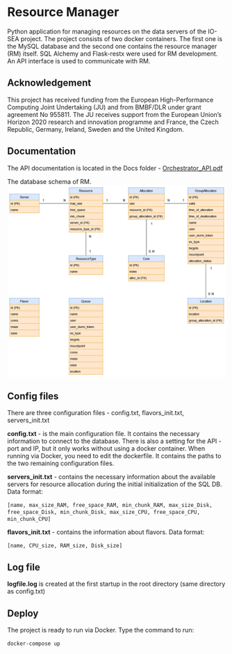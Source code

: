 # Resource Manager

Python application for managing resources on the data servers of the IO-SEA project. The project consists of two docker containers. The first one is the MySQL database and the second one contains the resource manager (RM) itself. SQL Alchemy and Flask-restx were used for RM development. An API interface is used to communicate with RM.

## Acknowledgement
This project has received funding from the European High-Performance Computing Joint Undertaking (JU) and from BMBF/DLR under grant agreement No 955811. The JU receives support from the European Union’s Horizon 2020 research and innovation programme and France, the Czech Republic, Germany, Ireland, Sweden and the United Kingdom.

## Documentation

The API documentation is located in the Docs folder - [Orchestrator_API.pdf](https://code.it4i.cz/io-sea/resource-manager/-/blob/main/Docs/Orchestrator_API.pdf?ref_type=heads)

The database schema of RM.
![DB Schema](Docs/RM_DB_Tables.png)

## Config files

There are three configuration files - config.txt, flavors_init.txt, servers_init.txt

**config.txt** - is the main configuration file. It contains the necessary information to connect to the database. There is also a setting for the API - port and IP, but it only works without using a docker container. When running via Docker, you need to edit the dockerfile. It contains the paths to the two remaining configuration files.

**servers_init.txt** - contains the necessary information about the available servers for resource allocation during the initial initialization of the SQL DB.
Data format:
```
[name, max_size_RAM, free_space_RAM, min_chunk_RAM, max_size_Disk, free_space_Disk, min_chunk_Disk, max_size_CPU, free_space_CPU, min_chunk_CPU]
```

**flavors_init.txt** - contains the information about flavors.
Data format:
```
[name, CPU_size, RAM_size, Disk_size]
```

## Log file

**logfile.log** is created at the first startup in the root directory (same directory as config.txt)

## Deploy

The project is ready to run via Docker. Type the command to run:
```
docker-compose up
```


